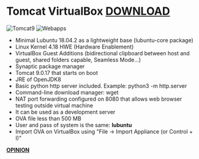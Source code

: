 # Tomcat VirtualBox [DOWNLOAD](https://github.com/Virtual-Machines/Tomcat-VirtualBox/releases/download/latest/Tomcat.ova)
![Tomcat9](https://raw.githubusercontent.com/Virtual-Machines/Tomcat-VirtualBox/master/tomcat9.png)
![Webapps](https://raw.githubusercontent.com/Virtual-Machines/Tomcat-VirtualBox/master/webapps.png)
- Minimal Lubuntu 18.04.2 as a lightweight base (lubuntu-core package)
- Linux Kernel 4.18 HWE (Hardware Enablement)
- VirtualBox Guest Additions (bidirectional clipboard between host and guest, shared folders capable, Seamless Mode...)
- Synaptic package manager
- Tomcat 9.0.17 that starts on boot
- JRE of OpenJDK8
- Basic python http server included. Example: python3 -m http.server
- Command-line download manager: wget
- NAT port forwarding configured on 8080 that allows web browser testing outside virtual machine
- It can be used as a development server
- OVA file less than 500 MB
- User and pass of system is the same: **lubuntu**
- Import OVA on VirtualBox using "File -> Import Appliance (or Control + I)"

[**OPINION**](https://docs.google.com/forms/d/e/1FAIpQLSeOzXN-TMbwxt_k3jHCQjwoEbP9o5nP6wJeJFa0_w0exYjTnw/viewform?usp=sf_link)
